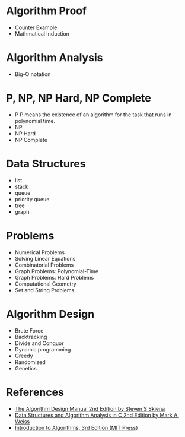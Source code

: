 # Algorithm Proof

- Counter Example
- Mathmatical Induction

# Algorithm Analysis

- Big-O notation

# P, NP, NP Hard, NP Complete

- P
P means the existence of an algorithm for the task that runs in polynomial time.
- NP
- NP Hard
- NP Complete

# Data Structures

- list
- stack 
- queue
- priority queue
- tree
- graph

# Problems

- Numerical Problems
 - Solving Linear Equations
- Combinatorial Problems
- Graph Problems: Polynomial-Time
- Graph Problems: Hard Problems
- Computational Geometry
- Set and String Problems

# Algorithm Design

- Brute Force
- Backtracking
- Divide and Conquor
- Dynamic programming
- Greedy
- Randomized
- Genetics

# References

- [The Algorithm Design Manual 2nd Edition by Steven S Skiena](http://www.amazon.com/Algorithm-Design-Manual-Steven-Skiena/dp/1848000693/ref=sr_1_1?s=books&ie=UTF8&qid=1460283355&sr=1-1&keywords=the+algorithm+design+manual)
- [Data Structures and Algorithm Analysis in C 2nd Edition by Mark A. Weiss ](http://www.amazon.com/Data-Structures-Algorithm-Analysis-2nd/dp/0201498405/ref=sr_1_sc_1?s=books&ie=UTF8&qid=1460283476&sr=1-1-spell&keywords=datastructures+and+algorithms+analysis+in+c)
- [Introduction to Algorithms, 3rd Edition (MIT Press)](http://www.amazon.com/Introduction-Algorithms-3rd-MIT-Press/dp/0262033844/ref=sr_1_1?s=books&ie=UTF8&qid=1460283565&sr=1-1&keywords=introduction+to+algorithms)
